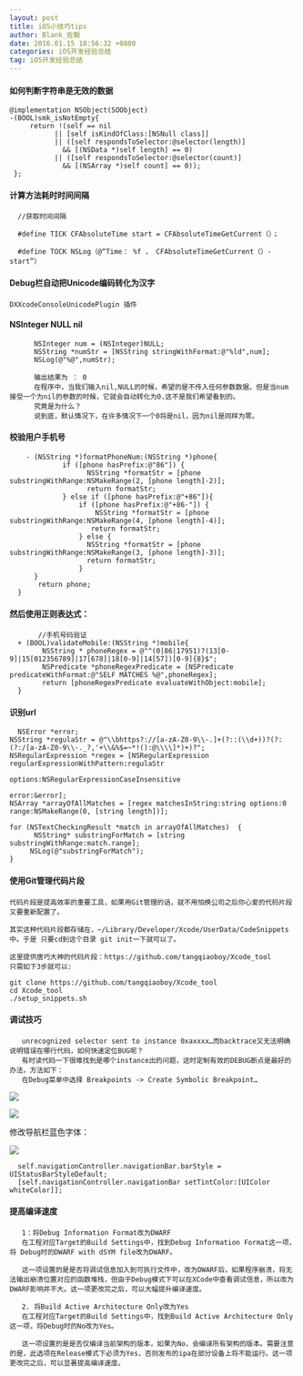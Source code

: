 ```yaml
---
layout: post
title: iOS小技巧tips
author: Blank_佐毅
date: 2016.01.15 18:56:32 +0800
categories: iOS开发经验总结
tag: iOS开发经验总结
---
```


#### 如何判断字符串是无效的数据

    @implementation NSObject(SOObject)
    -(BOOL)smk_isNotEmpty{
         return !(self == nil
               || [self isKindOfClass:[NSNull class]]
               || ([self respondsToSelector:@selector(length)]
                 && [(NSData *)self length] == 0)
               || ([self respondsToSelector:@selector(count)]
                 && [(NSArray *)self count] == 0));
     };

####  计算方法耗时时间间隔
      //获取时间间隔

      #define TICK CFAbsoluteTime start = CFAbsoluteTimeGetCurrent（）；

      #define TOCK NSLog（@“Time： %f ， CFAbsoluteTimeGetCurrent（）-start”）
####  Debug栏自动把Unicode编码转化为汉字
    DXXcodeConsoleUnicodePlugin 插件

#### NSInteger NULL nil

          NSInteger num = (NSInteger)NULL;
          NSString *numStr = [NSString stringWithFormat:@"%ld",num];
          NSLog(@"%@",numStr);

          输出结果为 ： 0
          在程序中，当我们输入nil,NULL的时候，希望的是不传入任何参数数据，但是当num 接受一个为nil的参数的时候，它就会自动转化为0.这不是我们希望看到的。
          究竟是为什么？
          说到底，默认情况下，在许多情况下一个0将是nil，因为nil是同样为零。

#### 校验用户手机号

        - (NSString *)formatPhoneNum:(NSString *)phone{
                 if ([phone hasPrefix:@"86"]) {
                       NSString *formatStr = [phone substringWithRange:NSMakeRange(2, [phone length]-2)];
                       return formatStr;
                 } else if ([phone hasPrefix:@"+86"]){
                     if ([phone hasPrefix:@"+86·"]) {
                         NSString *formatStr = [phone substringWithRange:NSMakeRange(4, [phone length]-4)];
                        return formatStr;
                     } else {
                       NSString *formatStr = [phone substringWithRange:NSMakeRange(3, [phone length]-3)];
                       return formatStr;
                     }
          }
           return phone;
      }

#### 然后使用正则表达式：

           //手机号码验证
      + (BOOL)validateMobile:(NSString *)mobile{
            NSString * phoneRegex = @"^(0|86|17951)?(13[0-9]|15[012356789]|17[678]|18[0-9]|14[57])[0-9]{8}$";
            NSPredicate *phoneRegexPredicate = [NSPredicate predicateWithFormat:@"SELF MATCHES %@",phoneRegex];
            return [phoneRegexPredicate evaluateWithObject:mobile];
      }

#### 识别url

      NSError *error;
    NSString *regulaStr = @"\\bhttps?://[a-zA-Z0-9\\-.]+(?::(\\d+))?(?:(?:/[a-zA-Z0-9\\-._?,'+\\&%$=~*!():@\\\\]*)+)?";
    NSRegularExpression *regex = [NSRegularExpression regularExpressionWithPattern:regulaStr
                                                                           options:NSRegularExpressionCaseInsensitive
                                                                             error:&error];
    NSArray *arrayOfAllMatches = [regex matchesInString:string options:0 range:NSMakeRange(0, [string length])];

    for (NSTextCheckingResult *match in arrayOfAllMatches)  {
          NSString* substringForMatch = [string substringWithRange:match.range];
         NSLog(@"substringForMatch");
    }

#### 使用Git管理代码片段
    代码片段是提高效率的重要工具，如果用Git管理的话，就不用怕换公司之后你心爱的代码片段又要重新配置了。

    其实这种代码片段都存储在，~/Library/Developer/Xcode/UserData/CodeSnippets 中。于是 只要cd到这个目录 git init一下就可以了。

    这里提供唐巧大神的代码片段：https://github.com/tangqiaoboy/Xcode_tool
    只需如下3步就可以:

    git clone https://github.com/tangqiaoboy/Xcode_tool
    cd Xcode_tool
    ./setup_snippets.sh

#### 调试技巧

       unrecognized selector sent to instance 0xaxxxx…而backtrace又无法明确说明错误在哪行代码，如何快速定位BUG呢？
       有时读代码一下很难找到是哪个instance出的问题，这时定制有效的DEBUG断点是最好的办法，方法如下：
       在Debug菜单中选择 Breakpoints -> Create Symbolic Breakpoint…

![](http://upload-images.jianshu.io/upload_images/325120-9509e26ce042db41.png?imageMogr2/auto-orient/strip%7CimageView2/2/w/1240)


![](http://upload-images.jianshu.io/upload_images/325120-a388d9e4802da387.png?imageMogr2/auto-orient/strip%7CimageView2/2/w/1240)


修改导航栏蓝色字体：

![](http://upload-images.jianshu.io/upload_images/325120-d5b23db9375df6ed.png?imageMogr2/auto-orient/strip%7CimageView2/2/w/1240)


      self.navigationController.navigationBar.barStyle = UIStatusBarStyleDefault;
      [self.navigationController.navigationBar setTintColor:[UIColor whiteColor]];

#### 提高编译速度

       1：将Debug Information Format改为DWARF
       在工程对应Target的Build Settings中，找到Debug Information Format这一项，将 Debug时的DWARF with dSYM file改为DWARF。

       这一项设置的是是否将调试信息加入到可执行文件中，改为DWARF后，如果程序崩溃，将无法输出崩溃位置对应的函数堆栈，但由于Debug模式下可以在XCode中查看调试信息，所以改为DWARF影响并不大。这一项更改完之后，可以大幅提升编译速度。

       2. 将Build Active Architecture Only改为Yes
       在工程对应Target的Build Settings中，找到Build Active Architecture Only这一项，将Debug时的No改为Yes。

       这一项设置的是是否仅编译当前架构的版本，如果为No，会编译所有架构的版本。需要注意的是，此选项在Release模式下必须为Yes，否则发布的ipa在部分设备上将不能运行。这一项更改完之后，可以显著提高编译速度。
